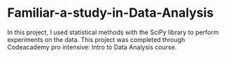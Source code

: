 # Familiar-a-study-in-Data-Analysis
In this project, I used statistical methods with the SciPy library to perform experiments on the data. This project was completed through Codeacademy pro intensive: Intro to Data Analysis course.
